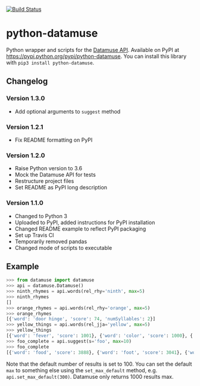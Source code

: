 [![Build Status](https://travis-ci.org/gmarmstrong/python-datamuse.svg?branch=master)](https://travis-ci.org/gmarmstrong/python-datamuse)

# python-datamuse

Python wrapper and scripts for the [Datamuse API](http://datamuse.com/api/).
Available on PyPI at <https://pypi.python.org/pypi/python-datamuse>. You can
install this library with `pip3 install python-datamuse`.

## Changelog

### Version 1.3.0

- Add optional arguments to `suggest` method

### Version 1.2.1

- Fix README formatting on PyPI

### Version 1.2.0

- Raise Python version to 3.6
- Mock the Datamuse API for tests
- Restructure project files
- Set README as PyPI long description

### Version 1.1.0

- Changed to Python 3
- Uploaded to PyPI, added instructions for PyPI installation
- Changed README example to reflect PyPI packaging
- Set up Travis CI
- Temporarily removed pandas
- Changed mode of scripts to executable

## Example

```python
>>> from datamuse import datamuse
>>> api = datamuse.Datamuse()
>>> ninth_rhymes = api.words(rel_rhy='ninth', max=5)
>>> ninth_rhymes
[]
>>> orange_rhymes = api.words(rel_rhy='orange', max=5)
>>> orange_rhymes
[{'word': 'door hinge', 'score': 74, 'numSyllables': 2}]
>>> yellow_things = api.words(rel_jja='yellow', max=5)
>>> yellow_things
[{'word': 'fever', 'score': 1001}, {'word': 'color', 'score': 1000}, {'word': 'flowers', 'score': 999}, {'word': 'light', 'score': 998}, {'word': 'colour', 'score': 997}]
>>> foo_complete = api.suggest(s='foo', max=10)
>>> foo_complete
[{'word': 'food', 'score': 3888}, {'word': 'foot', 'score': 3041}, {'word': 'fool', 'score': 1836}, {'word': 'football', 'score': 1424}, {'word': 'footage', 'score': 1328}, {'word': 'footprint', 'score': 1082}, {'word': 'foolish', 'score': 967}, {'word': 'foof', 'score': 930}, {'word': 'footing', 'score': 786}, {'word': 'foolproof', 'score': 697}]
```

Note that the default number of results is set to 100. You can set the default
`max` to something else using the `set_max_default` method, e.g.
`api.set_max_default(300)`. Datamuse only returns 1000 results max.

